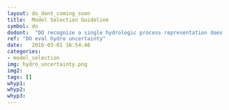 ```yaml
---
layout: do_dont_coming_soon
title:  Model Selection Guideline
symbol: do
dodont:  "DO recognize a single hydrologic process representation does not capture the full range of uncertainty"
ref: "DO eval hydro uncertainty" 
date:   2016-03-01 16:54:46
categories:
- model_selection
img: hydro_uncertainty.png
img2: 
tags: []
whyp1:
whyp2:
whyp3:
---
```

